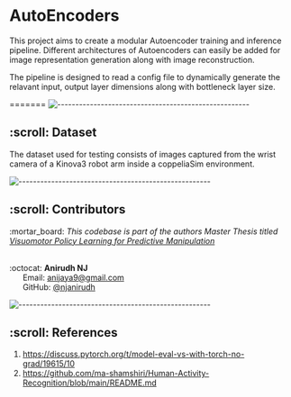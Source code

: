 # AutoEncoders

This project aims to create a modular Autoencoder training and inference pipeline. Different architectures of Autoencoders can easily be added for image representation generation along with image reconstruction.

The pipeline is designed to read a config file to dynamically generate the relavant input, output layer dimensions along with bottleneck layer size.

=======
![-----------------------------------------------------](https://raw.githubusercontent.com/andreasbm/readme/master/assets/lines/rainbow.png)
<!-- Dataset -->
<h2 id="Dataset"> :scroll: Dataset</h2>

The dataset used for testing consists of images captured from the wrist camera of a Kinova3 robot arm inside a coppeliaSim environment. 



![-----------------------------------------------------](https://raw.githubusercontent.com/andreasbm/readme/master/assets/lines/rainbow.png)

<!-- CONTRIBUTORS -->
<h2 id="contributors"> :scroll: Contributors</h2>

<p>
  :mortar_board: <i>This codebase is part of the authors Master Thesis titled <a href=https://www.researchgate.net/project/Visuomotor-Policy-Learning-for-Predictive-Manipulation> Visuomotor Policy Learning for Predictive Manipulation </a> </i> <br> <br>

  :octocat: <b>Anirudh NJ</b> <br>
  &nbsp;&nbsp;&nbsp;&nbsp;&nbsp; Email: <a>anijaya9@gmail.com</a> <br>
  &nbsp;&nbsp;&nbsp;&nbsp;&nbsp; GitHub: <a href="https://github.com/njanirudh">@njanirudh</a> <br>
</p>


![-----------------------------------------------------](https://raw.githubusercontent.com/andreasbm/readme/master/assets/lines/rainbow.png)

<!-- REFERENCES -->
<h2 id="References"> :scroll: References</h2>

1. https://discuss.pytorch.org/t/model-eval-vs-with-torch-no-grad/19615/10
2. https://github.com/ma-shamshiri/Human-Activity-Recognition/blob/main/README.md
